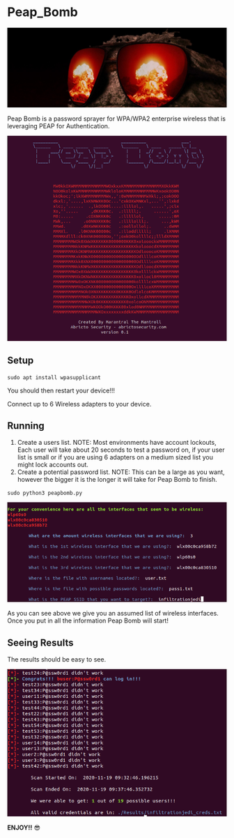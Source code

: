 # Peap_Bomb
<p align="center">
  <img src="./img/PB2.png">
</p>

Peap Bomb is a password sprayer for WPA/WPA2 enterprise wireless that is leveraging PEAP for Authentication. 

<p align="center">
  <img src="./img/Peap_Bomb.png">
</p>

## Setup
```
sudo apt install wpasupplicant
```

You should then restart your device!!!

Connect up to 6 Wireless adapters to your device. 


## Running 
1. Create a users list. NOTE: Most environments have account lockouts, Each user will take about 20 seconds to test a password on, if your user list is small or if you are using 6 adapters on a medium sized list you might lock accounts out. 
2. Create a potential password list. NOTE: This can be a large as you want, however the bigger it is the longer it will take for Peap Bomb to finish. 

```
sudo python3 peapbomb.py
```
<p align="left">
  <img src="./img/Peap_Bomb2.png">
</p>

As you can see above we give you an assumed list of wireless interfaces. Once you put in all the information Peap Bomb will start!

## Seeing Results 
The results should be easy to see. 
<p align="left">
  <img src="./img/Peap_Bomb3.png">
</p>



**ENJOY!!** :sunglasses:
